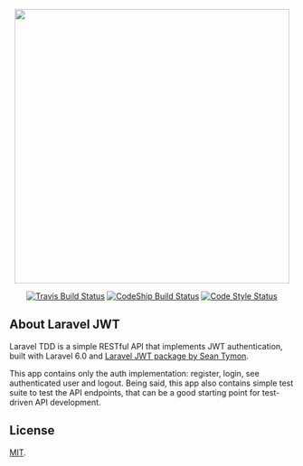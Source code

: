 <p align="center"><img src="https://rawcdn.githack.com/ianmustafa/laravel-jwt/master/cover.png" width="486"></p>

<p align="center">
<a href="https://travis-ci.org/ianmustafa/laravel-jwt"><img src="https://travis-ci.org/ianmustafa/laravel-jwt.svg?branch=master" alt="Travis Build Status"></a>
<a href="https://app.codeship.com/projects/1434c4d0-c6be-0137-cfc8-6e72fc4e0f40"><img src="https://app.codeship.com/projects/1434c4d0-c6be-0137-cfc8-6e72fc4e0f40/status?branch=master" alt="CodeShip Build Status"></a>
<a href="https://github.styleci.io/repos/212196489"><img src="https://github.styleci.io/repos/212196489/shield" alt="Code Style Status"></a>
</p>

## About Laravel JWT

Laravel TDD is a simple RESTful API that implements JWT authentication, built with Laravel 6.0 and [Laravel JWT package by Sean Tymon](https://github.com/tymondesigns/jwt-auth).

This app contains only the auth implementation: register, login, see authenticated user and logout. Being said, this app also contains simple test suite to test the API endpoints, that can be a good starting point for test-driven API development.

## License
[MIT](LICENSE).
